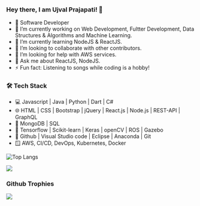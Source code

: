 ### Hey there, I am Ujval Prajapati! 👋

- 💼 Software Developer
- 🔭 I’m currently working on Web Development, Fultter Development, Data Structures & Algorithms and Machine Learning.
- 🌱 I’m currently learning NodeJS & ReactJS.
- 👯 I’m looking to collaborate with other contributors.
- 🤔 I’m looking for help with AWS services.
- 💬 Ask me about ReactJS, NodeJS.
- ⚡ Fun fact: Listening to songs while coding is a hobby!

### 🛠 Tech Stack
- 💻 Javascript | Java | Python | Dart | C# 
- 🌐 HTML | CSS | Bootstrap | jQuery | React.js | Node.js | REST-API | GraphQL
- 🔭 MongoDB | SQL 
- 🐍 Tensorflow | Scikit-learn | Keras | openCV | ROS | Gazebo
- 🔧 Github | Visual Studio code | Eclipse | Anaconda | Git
- 🪟 AWS, CI/CD, DevOps, Kubernetes, Docker


![Top Langs](https://github-readme-stats.vercel.app/api/top-langs/?username=Uj5101&layout=compact)

<img src="https://github-readme-stats.vercel.app/api?username=Uj5101&show_icons=true&icon_color=2f80ed" />


### Github Trophies

<img src="https://github-profile-trophy.vercel.app/?username=Uj5101&row=1&column=5" />
